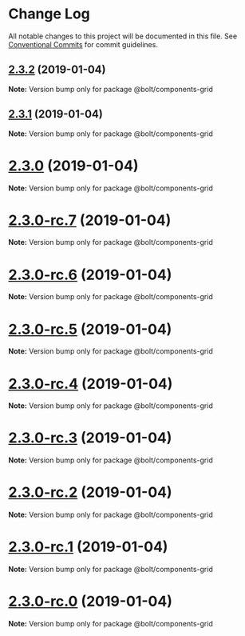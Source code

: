 # Change Log

All notable changes to this project will be documented in this file.
See [Conventional Commits](https://conventionalcommits.org) for commit guidelines.

## [2.3.2](https://github.com/bolt-design-system/bolt/tree/master/packages/components/bolt-grid/compare/v2.3.1...v2.3.2) (2019-01-04)

**Note:** Version bump only for package @bolt/components-grid





## [2.3.1](https://github.com/bolt-design-system/bolt/tree/master/packages/components/bolt-grid/compare/v2.3.0...v2.3.1) (2019-01-04)

**Note:** Version bump only for package @bolt/components-grid





# [2.3.0](https://github.com/bolt-design-system/bolt/tree/master/packages/components/bolt-grid/compare/v2.3.0-rc.7...v2.3.0) (2019-01-04)

**Note:** Version bump only for package @bolt/components-grid





# [2.3.0-rc.7](https://github.com/bolt-design-system/bolt/tree/master/packages/components/bolt-grid/compare/v2.3.0-rc.6...v2.3.0-rc.7) (2019-01-04)

**Note:** Version bump only for package @bolt/components-grid





# [2.3.0-rc.6](https://github.com/bolt-design-system/bolt/tree/master/packages/components/bolt-grid/compare/v2.3.0-rc.5...v2.3.0-rc.6) (2019-01-04)

**Note:** Version bump only for package @bolt/components-grid





# [2.3.0-rc.5](https://github.com/bolt-design-system/bolt/tree/master/packages/components/bolt-grid/compare/v2.3.0-rc.4...v2.3.0-rc.5) (2019-01-04)

**Note:** Version bump only for package @bolt/components-grid





# [2.3.0-rc.4](https://github.com/bolt-design-system/bolt/tree/master/packages/components/bolt-grid/compare/v2.3.0-rc.3...v2.3.0-rc.4) (2019-01-04)

**Note:** Version bump only for package @bolt/components-grid





# [2.3.0-rc.3](https://github.com/bolt-design-system/bolt/tree/master/packages/components/bolt-grid/compare/v2.3.0-rc.2...v2.3.0-rc.3) (2019-01-04)

**Note:** Version bump only for package @bolt/components-grid





# [2.3.0-rc.2](https://github.com/bolt-design-system/bolt/tree/master/packages/components/bolt-grid/compare/v2.3.0-rc.1...v2.3.0-rc.2) (2019-01-04)

**Note:** Version bump only for package @bolt/components-grid





# [2.3.0-rc.1](https://github.com/bolt-design-system/bolt/tree/master/packages/components/bolt-grid/compare/vv2.3.0-rc.0...v2.3.0-rc.1) (2019-01-04)

**Note:** Version bump only for package @bolt/components-grid





# [2.3.0-rc.0](https://github.com/bolt-design-system/bolt/tree/master/packages/components/bolt-grid/compare/v2.2.1...v2.3.0-rc.0) (2019-01-04)

**Note:** Version bump only for package @bolt/components-grid
